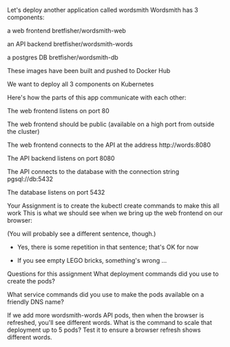 Let's deploy another application called wordsmith
Wordsmith has 3 components:

a web frontend bretfisher/wordsmith-web

an API backend bretfisher/wordsmith-words

a postgres DB bretfisher/wordsmith-db

These images have been built and pushed to Docker Hub

We want to deploy all 3 components on Kubernetes



Here's how the parts of this app communicate with each other:

The web frontend listens on port 80

The web frontend should be public (available on a high port from outside the cluster)

The web frontend connects to the API at the address http://words:8080

The API backend listens on port 8080

The API connects to the database with the connection string pgsql://db:5432

The database listens on port 5432

Your Assignment is to create the kubectl create commands to make this all work
This is what we should see when we bring up the web frontend on our browser:


  (You will probably see a different sentence, though.)

- Yes, there is some repetition in that sentence; that's OK for now

- If you see empty LEGO bricks, something's wrong ...

Questions for this assignment
What deployment commands did you use to create the pods?

What service commands did you use to make the pods available on a friendly DNS name?

If we add more wordsmith-words API pods, then when the browser is refreshed, you'll see different words. What is the command to scale that deployment up to 5 pods? Test it to ensure a browser refresh shows different words.